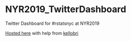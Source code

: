 # NYR2019_TwitterDashboard
Twitter Dashboard for #rstatsnyc at NYR2019

[Hosted here](https://colorado.rstudio.com/rsc/nyr-tweets/2019_NYR_flexdash.html) with help from [kellobri](https://github.com/kellobri)  

